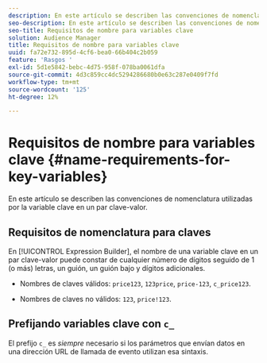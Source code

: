```yaml
---
description: En este artículo se describen las convenciones de nomenclatura utilizadas por la variable clave en un par clave-valor.
seo-description: En este artículo se describen las convenciones de nomenclatura utilizadas por la variable clave en un par clave-valor.
seo-title: Requisitos de nombre para variables clave
solution: Audience Manager
title: Requisitos de nombre para variables clave
uuid: fa72e732-895d-4cf6-bea0-66b404c2b059
feature: 'Rasgos '
exl-id: 5d1e5842-bebc-4d75-958f-078ba0061dfa
source-git-commit: 4d3c859cc4dc5294286680b0e63c287e0409f7fd
workflow-type: tm+mt
source-wordcount: '125'
ht-degree: 12%

---
```


# Requisitos de nombre para variables clave {#name-requirements-for-key-variables}

En este artículo se describen las convenciones de nomenclatura utilizadas por la variable clave en un par clave-valor.

## Requisitos de nomenclatura para claves

<!-- c_tb_key_name_requirements.xml -->

En [!UICONTROL Expression Builder], el nombre de una variable clave en un par clave-valor puede constar de cualquier número de dígitos seguido de 1 (o más) letras, un guión, un guión bajo y dígitos adicionales.

* Nombres de claves válidos: `price123`, `123price`, `price-123`, `c_price123`.

* Nombres de claves no válidos: `123`, `price!123`.

## Prefijando variables clave con `c_`

El prefijo `c_` es *siempre* necesario si los parámetros que envían datos en una dirección URL de llamada de evento utilizan esa sintaxis.

